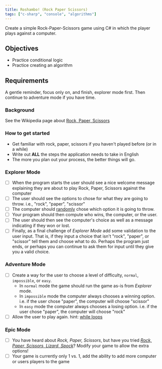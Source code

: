 ```yaml
---
title: Roshambo! (Rock Paper Scissors)
tags: ["c-sharp", "console", "algorithms"]
---
```


Create a simple Rock-Paper-Scissors game using C# in which the player plays
against a computer.

## Objectives

- Practice conditional logic
- Practice creating an algorithm

## Requirements

A gentle reminder, focus only on, and finish, explorer mode first. Then continue
to adventure mode if you have time.

### Background

See the Wikipedia page about
[Rock, Paper, Scissors](https://en.wikipedia.org/wiki/Rock%E2%80%93paper%E2%80%93scissors)

### How to get started

- Get familiar with rock, paper, scissors if you haven't played before (or in a
  while)
- Write out **ALL** the steps the application needs to take in English
- The more you plan out your process, the better things will go.

### Explorer Mode

- [ ] When the program starts the user should see a nice welcome message
      explaining they are about to play Rock, Paper, Scissors against the
      computer
- [ ] The user should see the options to chose for what they are going to throw.
      i.e., "rock", "paper", "scissor"
- [ ] The computer should
      [randomly](https://docs.microsoft.com/en-us/dotnet/api/system.random?view=netcore-3.1)
      chose which option it is going to throw.
- [ ] Your program should then compute who wins, the computer, or the user.
- [ ] The user should then see the computer's choice as well as a message
      indicating if they won or lost.
- [ ] Finally, as a final challenge of _Explorer Mode_ add some validation to
      the user input. That is, if they input a choice that isn't "rock",
      "paper", or "scissor" tell them and choose what to do. Perhaps the program
      just ends, or perhaps you can continue to ask them for input until they
      give you a valid choice.

### Adventure Mode

- [ ] Create a way for the user to choose a level of difficulty, `normal`,
      `impossible`, or `easy`.
  - In `normal` mode the game should run the game as-is from _Explorer_ mode.
  - In `impossible` mode the computer always chooses a winning option. i.e. if
    the user chose "paper", the computer will choose "scissor"
  - In `easy` mode the computer always chooses a losing option. i.e. if the user
    chose "paper", the computer will choose "rock"
- [ ] Allow the user to play again. hint:
      [while loops](https://docs.microsoft.com/en-us/dotnet/csharp/language-reference/keywords/while)

### Epic Mode

- [ ] You have heard about _Rock, Paper, Scissors_, but have you tried
      [_Rock, Paper, Scissors, Lizard, Spock_](https://bigbangtheory.fandom.com/wiki/Rock,_Paper,_Scissors,_Lizard,_Spock)?
      Modify your game to allow the extra options!
- [ ] Your game is currently only 1 vs. 1, add the ability to add more computer
      or users players to the game
